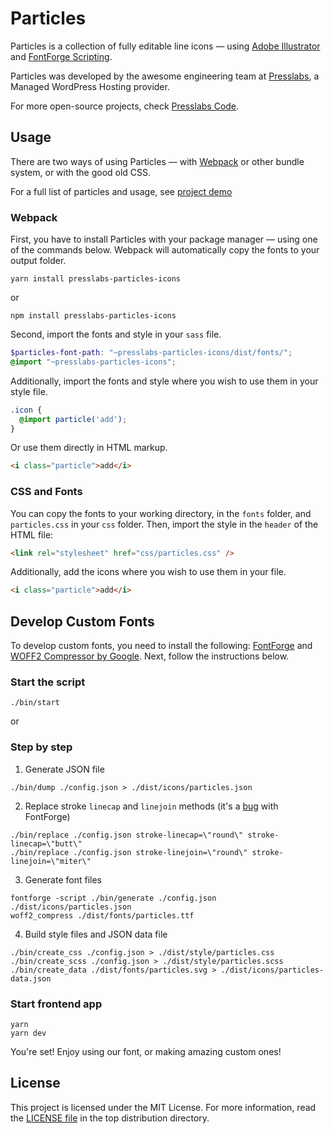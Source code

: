 # Particles

Particles is a collection of fully editable line icons — using [Adobe Illustrator](https://www.adobe.com/products/illustrator.html) and [FontForge Scripting](https://fontforge.github.io/scripting.html).

Particles was developed by the awesome engineering team at [Presslabs](https://www.presslabs.com/), 
a Managed WordPress Hosting provider.

For more open-source projects, check [Presslabs Code](https://www.presslabs.com/code/). 

## Usage
There are two ways of using Particles — with [Webpack](https://webpack.js.org/) or other bundle system, or with the good old CSS.

For a full list of particles and usage, see [project demo](https://www.presslabs.org/particles/)

### Webpack
First, you have to install Particles with your package manager — using one of the commands below. Webpack will automatically copy the fonts to your output folder. 

```
yarn install presslabs-particles-icons
```
or
```
npm install presslabs-particles-icons
```

Second, import the fonts and style in your `sass` file. 
```scss
$particles-font-path: "~presslabs-particles-icons/dist/fonts/";
@import "~presslabs-particles-icons";
```

Additionally, import the fonts and style where you wish to use them in your style file.  

```scss
.icon {
  @import particle('add');
}
```
Or use them directly in HTML markup.
```html
<i class="particle">add</i>
```

### CSS and Fonts
You can copy the fonts to your working directory, in the `fonts` folder, and  `particles.css` in your `css` folder. Then, import the style in the `header` of the HTML file:
```html
<link rel="stylesheet" href="css/particles.css" />
```

Additionally, add the icons where you wish to use them in your file.
```html
<i class="particle">add</i>
```

## Develop Custom Fonts

To develop custom fonts, you need to install the following: [FontForge](http://fontforge.github.io) and [WOFF2 Compressor by Google](https://github.com/google/woff2). Next, follow the instructions below. 


### Start the script
```
./bin/start
```

or

### Step by step

1. Generate JSON file
```
./bin/dump ./config.json > ./dist/icons/particles.json
```

2. Replace stroke `linecap` and `linejoin` methods (it's a [bug](https://github.com/fontforge/fontforge/issues/2007) with FontForge)
```
./bin/replace ./config.json stroke-linecap=\"round\" stroke-linecap=\"butt\"
./bin/replace ./config.json stroke-linejoin=\"round\" stroke-linejoin=\"miter\"
```

3. Generate font files
```
fontforge -script ./bin/generate ./config.json ./dist/icons/particles.json
woff2_compress ./dist/fonts/particles.ttf
```

4. Build style files and JSON data file
```
./bin/create_css ./config.json > ./dist/style/particles.css
./bin/create_scss ./config.json > ./dist/style/particles.scss
./bin/create_data ./dist/fonts/particles.svg > ./dist/icons/particles-data.json
```

### Start frontend app

```
yarn
yarn dev
```

You're set! Enjoy using our font, or making amazing custom ones!

## License

This project is licensed under the MIT License. For more information, read the [LICENSE file](LICENSE-MIT) in the
top distribution directory.
